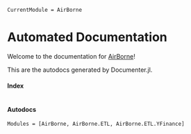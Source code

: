 ```@meta
CurrentModule = AirBorne
```

# Automated Documentation

Welcome to the documentation for [AirBorne](https://github.com/JuDO-dev/AirBorne.jl)!

This are the autodocs generated by Documenter.jl. 
#### Index
```@index
```

#### Autodocs
```@autodocs
Modules = [AirBorne, AirBorne.ETL, AirBorne.ETL.YFinance]
```
